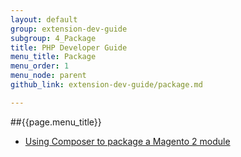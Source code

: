 ```yaml
---
layout: default
group: extension-dev-guide
subgroup: 4_Package
title: PHP Developer Guide
menu_title: Package
menu_order: 1
menu_node: parent
github_link: extension-dev-guide/package.md

---
```


##{{page.menu_title}}


* [Using Composer to package a Magento 2 module]()